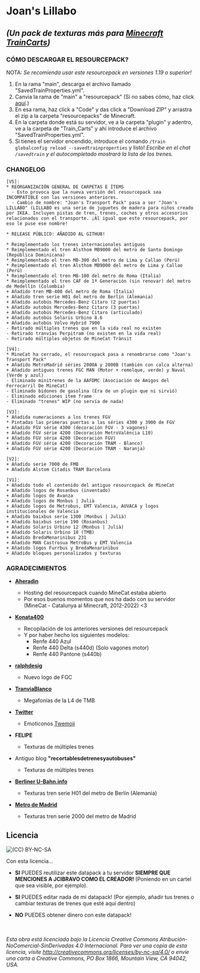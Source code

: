 # Joan's Lillabo
## _(Un pack de texturas más para [Minecraft TrainCarts](https://www.spigotmc.org/resources/traincarts.39592/))_

### CÓMO DESCARGAR EL RESOURCEPACK?
NOTA: *Se recomienda usar este resourcepack en versiones 1.19 o superior!*

1) En la rama "main", descarga el archivo llamado "SavedTrainProperties.yml".
2) Canvia la rama de "main" a "resourcepack" (Si no sabes cómo, haz click [aquí](https://github.com/JCIBravo/JoansLillaboResourcePackTrainCarts/tree/resourcepack).)
3) En esa rama, haz click a "Code" y das click a "Download ZIP" y arrastra el zip a la carpeta "resourcepacks" de Minecraft.
4) En la carpeta donde está su servidor, ve a la carpeta "plugin" y adentro, ve a la carpeta de "Train_Carts" y ahí introduce el archivo "SavedTrainProperties.yml".
5) Si tienes el servidor encendido, introduce el comando ``/train globalconfig reload --savedtrainproperties`` y listo!
_Escribe en el chat ``/savedtrain`` y el autocompletado mostrará la lista de los trenes._

### CHANGELOG
````
[V5]:
* REORGANIZACIÓN GENERAL DE CARPETAS E ÍTEMS
  · Esto provoca que la nueva versión del resourcepack sea INCOMPATIBLE con las versiones anteriores.
  · Cambio de nombre: "Joan's Transport Pack" pasa a ser "Joan's LILLABO" (LILLABO es una serie de juguetes de madera para niños creado por IKEA. Incluyen pistas de tren, trenes, coches y otros accesorios relacionados con el transporte. ¡Al igual que este resourcepack, por eso le puse ese nombre!

* RELEASE PÚBLICO: AÑADIDO AL GITHUB!

* Reimplementado los trenes internacionales antiguos
* Reimplementado el tren Alsthom MB9000 del metro de Santo Domingo (República Dominicana)
* Reimplementado el tren MB-300 del metro de Lima y Callao (Perú)
* Reimplementado el tren Alsthom MB9000 del metro de Lima y Callao (Perú)
* Reimplementado el tren MB-100 del metro de Roma (Italia)
* Reimplementado el tren CAF de 1ª Generación (sin renovar) del metro de Medellín (Colombia)
+ Añadido tren MB-400 del metro de Roma (Italia)
+ Añadido tren serie H01 del metro de Berlín (Alemania)
+ Añadido autobús Mercedes-Benz Citaro (2 puertas)
+ Añadido autobús Mercedes-Benz Citaro (3 puertas)
+ Añadido autobús Mercedes-Benz Citaro (articulado)
+ Añadido autobús Solaris Urbino 8.6
+ Añadido autobús Volvo Hybrid 7900
- Retirado múltiples trenes que en la vida real no existen
- Retirado tranvías Perpitram (no existen en la vida real)
- Retirado múltiples objetos de MineCat Trànsit

[V4]:
* MineCat ha cerrado, el resourcepack pasa a renombrarse como "Joan's Transport Pack"
+ Añadido MetroMadrid séries 2000A y 2000B (también con calca alterna)
+ Añadido antiguos trenes FGC MAN (Motor + remolque, verde) y Naval (Verde y azul)
- Eliminado minitrenes de la AAFDMC (Asociación de Amigos del Ferrocarril De MineCat)
- Eliminado bidones de gasolina (Era de un plugin que ni sirvió)
- Eliminado ediciones item frame
- Eliminado "trenes" WIP (no servía de nada)

[V3]:
* Añadida numeraciones a los trenes FGV
* Pintadas las primeras puertas a las séries 4300 y 3900 de FGV
+ Añadido FGV série 4300 (decoración FGV - 3 vagones)
+ Añadido FGV série 4200 (Decoración MetroValència L10)
+ Añadido FGV série 4200 (Decoración FGV)
+ Añadido FGV série 4200 (Decoración TRAM - Blanco)
+ Añadido FGV série 4200 (Decoración TRAM - Naranja)

[V2]:
+ Añadido serie 7000 de FMB
+ Añadido Alstom Citadis TRAM Barcelona

[V1]:
+ Añadido tоdo el contenido del antiguo resourcepack de MineCat
+ Añadido logos de Rosanbus (inventado)
+ Añadido logos de Avanza
+ Añadido logos de Monbus | Julià
+ Añadido logos de Metrobus, EMT Valencia, AUVACA y logos institucionales de Valencia
+ Añadido baixbus serie 1300 (Monbus | Julià)
+ Añadido baixbus serie 190 (Rosanbus)
+ Añadido Solaris Urbino 12 (Monbus | Julià)
+ Añadido Solaris Urbino 18 (TMB)
+ Añadido BredaMenarinibus 231
+ Añadido MAN Castrosua MetroBus y EMT Valencia
+ Añadido logos Furrbus y BredaMenarinibus
+ Añadido bloques personalizados y texturas
````

### AGRADECIMIENTOS
- [**Aheradin**](https://www.aheradin.com)
  - Hosting del resourcepack cuando MineCat estaba abierto
  - Por esos buenos momentos que nos ha dado con su servidor (MineCat - Catalunya al Minecraft, 2012-2022) <3


- [**Konata400**](https://www.konata.es)
  - Recopilación de los anteriores versiones del resourcepack
  - Y por haber hecho los siguientes modelos:
    - Renfe 440 Azul
    - Renfe 440 Delta (s440d) (Solo vagones motor)
    - Renfe 440 Pantone (s440b)


- [**ralphdesig**](https://www.twitter.com/ralphdesig)
  - Nuevo logo de FGC


- [**TranviaBlanco**](https://www.twitter.com/blancotranvia)
  - Megafonías de la L4 de TMB


- [**Twitter**](https://github.com/twitter/)
  - Emoticonos [Twemoji](https://github.com/twitter/twemoji)


- **FELIPE**
  - Texturas de múltiples trenes


- Antiguo blog **"recortablesdetrenesyautobuses"**
  - Texturas de múltiples trenes


- [**Berliner U-Bahn.info**](http://berliner-u-bahn.info/basteln.php)
  - Texturas tren serie H01 del metro de Berlín (Alemania)


- [**Metro de Madrid**](https://www.metromadrid.es/es/noticia/descargate-nuestro-recortable-del-tren-de-la-navidad)
  - Texturas tren serie 2000 del metro de Madrid


## Licencia
![(CC) BY-NC-SA](https://co.creativecommons.net/wp-content/uploads/sites/27/2008/02/by-nc-sa.png)

Con esta licencia...
- **__SI__** PUEDES reutilizar este datapack a tu servidor **SIEMPRE QUE MENCIONES A JCIBRAVO COMO EL CREADOR!** (Poniendo en un cartel que sea visible, por ejemplo).


- **__SI__** PUEDES editar nada de mi datapack! (Por ejemplo, añadir tus trenes o cambiar texturas de trenes que esté aquí dentro)


- **__NO__** PUEDES obtener dinero con este datapack!

<br></br>
_Esta obra está licenciada bajo la Licencia Creative Commons Atribución-NoComercial-SinDerivadas 4.0 Internacional. Para ver una copia de esta licencia, visite http://creativecommons.org/licenses/by-nc-sa/4.0/ o envíe una carta a Creative Commons, PO Box 1866, Mountain View, CA 94042, USA._
